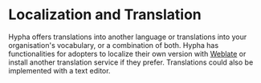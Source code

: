 # Localization and Translation

Hypha offers translations into another language or translations into your organisation's vocabulary, or a combination of both. Hypha has functionalities for adopters to localize their own version with [Weblate](https://weblate.org) or install another translation service if they prefer. Translations could also be implemented with a text editor.
